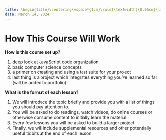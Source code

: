 ```yaml
---
title: \begin{title}\centering\vspace*{1cm}\rule{\textwidth}{0.05cm}\linebreak\vspace{0.5cm}{\Huge\bfseries How this course will work \par}\vspace{0.1cm}\hrule\end{title}
date: March 14, 2024
---
```


# How This Course Will Work

**How is this course set up?**

1. deep look at JavaScript code organization
2. basic computer science concepts
3. a primer on creating and using a test suite for your project
4. last thing is a project which integrates everything you’ve learned so far (will be added to portfolio)

**What is the format of each lesson?**

1. We will introduce the topic briefly and provide you with a list of things you should pay attention to.
2. You will be asked to do readings, watch videos, do online courses or otherwise consume content to initially learn the material.
3. Every few lessons you will be asked to build a larger project.
4. Finally, we will include supplemental resources and other potentially useful tidbits at the end of each lesson.
